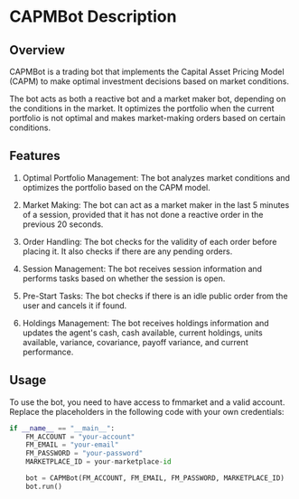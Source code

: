 # CAPMBot Description

## Overview
CAPMBot is a trading bot that implements the Capital Asset Pricing Model (CAPM) to make optimal investment decisions based on market conditions.

The bot acts as both a reactive bot and a market maker bot, depending on the conditions in the market. It optimizes the portfolio when the current portfolio is not optimal and makes market-making orders based on certain conditions.

## Features
1. Optimal Portfolio Management: The bot analyzes market conditions and optimizes the portfolio based on the CAPM model.

2. Market Making: The bot can act as a market maker in the last 5 minutes of a session, provided that it has not done a reactive order in the previous 20 seconds.

3. Order Handling: The bot checks for the validity of each order before placing it. It also checks if there are any pending orders.

4. Session Management: The bot receives session information and performs tasks based on whether the session is open.

5. Pre-Start Tasks: The bot checks if there is an idle public order from the user and cancels it if found.

6. Holdings Management: The bot receives holdings information and updates the agent's cash, cash available, current holdings, units available, variance, covariance, payoff variance, and current performance.

## Usage
To use the bot, you need to have access to fmmarket and a valid account. Replace the placeholders in the following code with your own credentials:

```python
if __name__ == "__main__":
    FM_ACCOUNT = "your-account"
    FM_EMAIL = "your-email"
    FM_PASSWORD = "your-password"
    MARKETPLACE_ID = your-marketplace-id

    bot = CAPMBot(FM_ACCOUNT, FM_EMAIL, FM_PASSWORD, MARKETPLACE_ID)
    bot.run()
```

